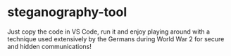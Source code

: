 # steganography-tool

Just copy the code in VS Code, run it and enjoy playing around with a technique used extensively by the Germans during World War 2 for secure and hidden communications!
